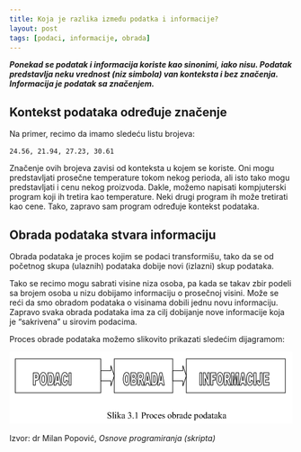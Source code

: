 ```yaml
---
title: Koja je razlika između podatka i informacije?
layout: post
tags: [podaci, informacije, obrada]
---
```


***Ponekad se podatak i informacija koriste kao sinonimi, iako nisu. Podatak predstavlja neku vrednost (niz simbola) van konteksta i bez značenja. Informacija je podatak sa značenjem.***

## Kontekst podataka određuje značenje

Na primer, recimo da imamo sledeću listu brojeva:
```
24.56, 21.94, 27.23, 30.61
```
Značenje ovih brojeva zavisi od konteksta u kojem se koriste. Oni mogu predstavljati prosečne temperature tokom nekog perioda, ali isto tako mogu predstavljati i cenu nekog proizvoda. Dakle, možemo napisati kompjuterski program koji ih tretira kao temperature. Neki drugi program ih može tretirati kao cene. Tako, zapravo sam program određuje kontekst podataka.

## Obrada podataka stvara informaciju

Obrada podataka je proces kojim se podaci transformišu, tako da se od početnog skupa (ulaznih) podataka dobije novi (izlazni) skup podataka.

Tako se recimo mogu sabrati visine niza osoba, pa kada se takav zbir podeli sa brojem osoba u nizu dobijamo informaciju o prosečnoj visini. Može se reći da smo obradom podataka o visinama dobili jednu novu informaciju. Zapravo svaka obrada podataka ima za cilj dobijanje nove informacije koja je “sakrivena” u sirovim podacima.

Proces obrade podataka možemo slikovito prikazati sledećim dijagramom:

![](/images/koncepti/podaci/obrada-podataka.png)

Izvor: dr Milan Popović, *Osnove programiranja (skripta)*

